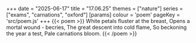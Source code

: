 +++
date = "2025-06-17"
title = "17.06.25"
themes = ["nature"]
series = ["exams", "carnations", "oxford"]
[params]
  colour = 'poem'
  pageKey = 'src/poem.js'
+++
{{< poem >}}
White petals fluster at the breast,
Opens a mortal wound - becries,
The great descent into cold flame,
So beckoning the year a test,
Pale carnations bloom.
{{< /poem >}}
